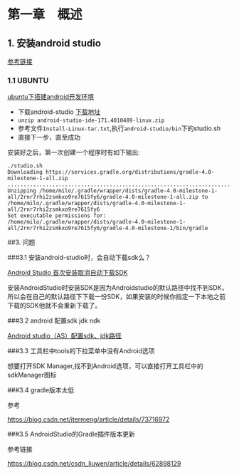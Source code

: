 # 第一章　概述

## 1. 安装android studio

[参考链接](https://blog.csdn.net/budf01/article/details/53694177)

### 1.1 UBUNTU

[ubuntu下搭建android开发环境](https://blog.csdn.net/lsyz0021/article/details/52187026)

* 下载android-studio [下载地址](http://www.android-studio.org/index.php/component/content/category/88-download)
* `unzip android-studio-ide-171.4010489-linux.zip`
* 参考文件`Install-Linux-tar.txt`,执行`android-studio/bin`下的studio.sh
* 直接下一步，直至成功

安装好之后，第一次创建一个程序时有如下输出:

```
./studio.sh 
Downloading https://services.gradle.org/distributions/gradle-4.0-milestone-1-all.zip
.......................................................................................................................................................................
Unzipping /home/milo/.gradle/wrapper/dists/gradle-4.0-milestone-1-all/2rnr7rhi2zsmkxo9re7615fy6/gradle-4.0-milestone-1-all.zip to /home/milo/.gradle/wrapper/dists/gradle-4.0-milestone-1-all/2rnr7rhi2zsmkxo9re7615fy6
Set executable permissions for: /home/milo/.gradle/wrapper/dists/gradle-4.0-milestone-1-all/2rnr7rhi2zsmkxo9re7615fy6/gradle-4.0-milestone-1/bin/gradle

```



##3. 问题

###3.1 安装android-studio时，会自动下载sdk么？

[Android Studio 首次安装取消自动下载SDK](https://blog.csdn.net/hellokandy/article/details/79608226)

安装AndroidStudio时安装SDK是因为Androidstudio的默认路径中找不到SDK，所以会在自己的默认路径下下载一份SDK，如果安装的时候你指定一下本地之前下载的SDK他就不会重新下载了。

###3.2 android 配置sdk jdk ndk

[Android studio（AS）配置sdk、jdk路径](https://blog.csdn.net/qq_26650589/article/details/53886117)

###3.3 工具栏中tools的下拉菜单中没有Android选项

想要打开SDK Manager,找不到Android选项，可以直接打开工具栏中的sdkManager图标

###3.4 gradle版本太低

参考

https://blog.csdn.net/itermeng/article/details/73716972

###3.5 AndroidStudio的Gradle插件版本更新

参考链接

https://blog.csdn.net/csdn_liuwen/article/details/62898129